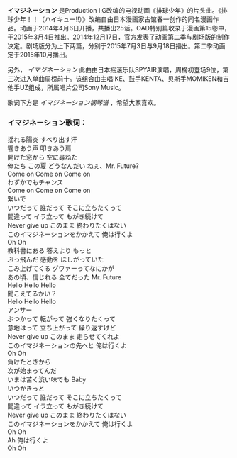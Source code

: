 

**イマジネーション** 是Production
I.G改编的电视动画《排球少年》的片头曲。《排球少年！！（ハイキュー!!）》改编自由日本漫画家古馆春一创作的同名漫画作品。动画于2014年4月6日开播，共播出25话。OAD特别篇收录于漫画第15卷中，于2015年3月4日推出。2014年12月17日，官方发表了动画第二季与剧场版的制作决定。剧场版分为上下两篇，分别于2015年7月3日与9月18日播出。第二季动画定于2015年10月播出。

另外， _イマジネーション_
此曲由日本摇滚乐队SPYAIR演唱，周榜初登场9位，第三次进入单曲周榜前十。该组合由主唱IKE、鼓手KENTA、贝斯手MOMIKEN和吉他手UZ组成，所属唱片公司Sony
Music。

歌词下方是 _イマジネーション钢琴谱_ ，希望大家喜欢。

### イマジネーション歌词：

揺れる陽炎 すべり出す汗  
響きあう声 叩きあう肩  
開けた窓から 空に尋ねた  
俺たち この夏 どうなんだい ねぇ、Mr. Future?  
Come on Come on Come on  
わずかでもチャンス  
Come on Come on Come on  
繋いで  
いつだって 誰だって そこに立ちたくって  
間違って イラ立って もがき続けて  
Never give up このまま 終わりたくはない  
このイマジネーションをかかえて 俺は行くよ  
Oh Oh  
教科書にある 答えより もっと  
ぶっ飛んだ 感動を ほしがっていた  
こみ上げてくる グワァーってなにかが  
あの頃、信じれる 全てだった Mr. Future  
Hello Hello Hello  
聞こえてるかい？  
Hello Hello Hello  
アンサー  
ぶつかって 転がって 強くなりたくって  
意地はって 立ち上がって 繰り返すけど  
Never give up このまま 走らせてくれよ  
このイマジネーションの先へと 俺は行くよ  
Oh Oh  
負けたときから  
次が始まってんだ  
いまは苦く渋い味でも Baby  
いつかきっと  
いつだって 誰だって そこに立ちたくって  
間違って イラ立って もがき続けて  
Never give up このまま 終わりたくはない  
このイマジネーションをかかえて 俺は行くよ  
Oh Oh  
Ah 俺は行くよ  
Oh Oh

